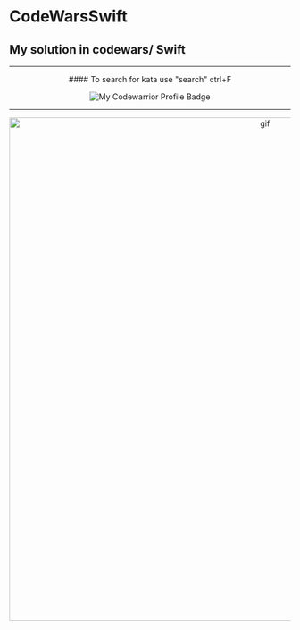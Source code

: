 # CodeWarsSwift

## My solution in codewars/ Swift

---
<div align="center">
#### To search for kata use "search" ctrl+F

  
![My Codewarrior Profile Badge](https://www.codewars.com/users/megatr9n/badges/large)

---

<img src="https://media.giphy.com/media/QHE5gWI0QjqF2/giphy.gif" alt="gif" width="900" />

</div>
